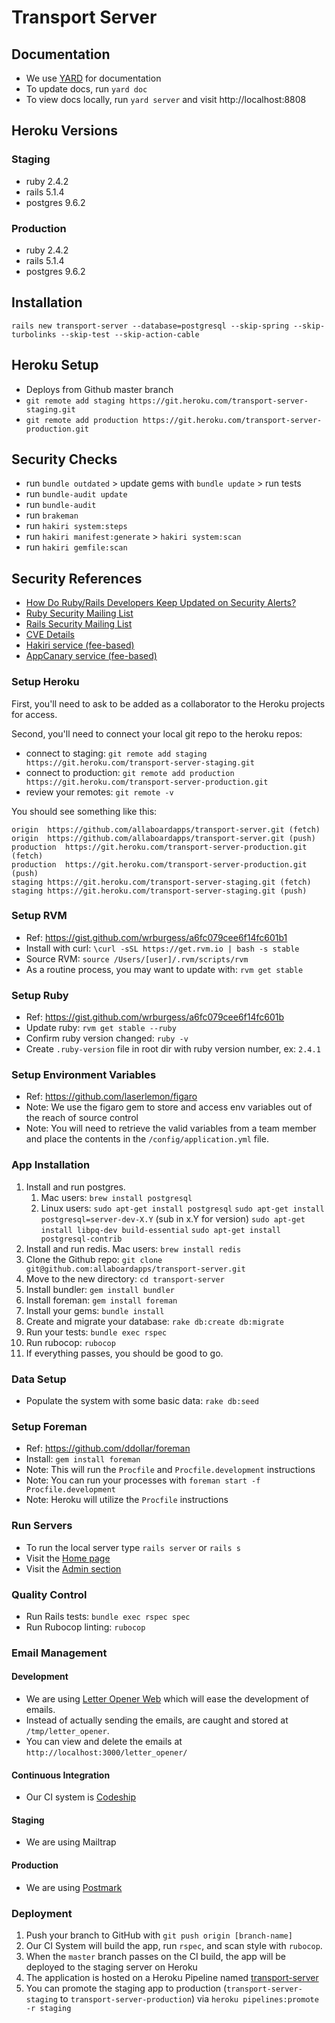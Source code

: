 # Transport Server

## Documentation

* We use [YARD](http://yardoc.org) for documentation
* To update docs, run `yard doc`
* To view docs locally, run `yard server` and visit http://localhost:8808

## Heroku Versions

### Staging

* ruby 2.4.2
* rails 5.1.4
* postgres 9.6.2

### Production

* ruby 2.4.2
* rails 5.1.4
* postgres 9.6.2

## Installation

`rails new transport-server --database=postgresql --skip-spring --skip-turbolinks --skip-test --skip-action-cable`

## Heroku Setup

* Deploys from Github master branch
* `git remote add staging https://git.heroku.com/transport-server-staging.git`
* `git remote add production https://git.heroku.com/transport-server-production.git`

## Security Checks

* run `bundle outdated` > update gems with `bundle update` > run tests
* run `bundle-audit update`
* run `bundle-audit`
* run `brakeman`
* run `hakiri system:steps`
* run `hakiri manifest:generate` > `hakiri system:scan`
* run `hakiri gemfile:scan`

## Security References

* [How Do Ruby/Rails Developers Keep Updated on Security Alerts?](http://gavinmiller.io/2015/staying-up-to-date-with-security-alerts/)
* [Ruby Security Mailing List](https://groups.google.com/forum/#!forum/ruby-security-ann)
* [Rails Security Mailing List](https://groups.google.com/forum/?fromgroups#!forum/rubyonrails-security)
* [CVE Details](https://www.cvedetails.com/)
* [Hakiri service (fee-based)](https://hakiri.io/)
* [AppCanary service (fee-based)](https://appcanary.com/)

### Setup Heroku

First, you'll need to ask to be added as a collaborator to the Heroku projects for access.

Second, you'll need to connect your local git repo to the heroku repos:
* connect to staging: `git remote add staging https://git.heroku.com/transport-server-staging.git`
* connect to production: `git remote add production https://git.heroku.com/transport-server-production.git`
* review your remotes: `git remote -v`

You should see something like this:
```
origin  https://github.com/allaboardapps/transport-server.git (fetch)
origin  https://github.com/allaboardapps/transport-server.git (push)
production  https://git.heroku.com/transport-server-production.git (fetch)
production  https://git.heroku.com/transport-server-production.git (push)
staging https://git.heroku.com/transport-server-staging.git (fetch)
staging https://git.heroku.com/transport-server-staging.git (push)
```
### Setup RVM

* Ref: https://gist.github.com/wrburgess/a6fc079cee6f14fc601b1
* Install with curl: `\curl -sSL https://get.rvm.io | bash -s stable`
* Source RVM: `source /Users/[user]/.rvm/scripts/rvm`
* As a routine process, you may want to update with: `rvm get stable`

### Setup Ruby

* Ref: https://gist.github.com/wrburgess/a6fc079cee6f14fc601b
* Update ruby: `rvm get stable --ruby`
* Confirm ruby version changed: `ruby -v`
* Create `.ruby-version` file in root dir with ruby version number, ex: `2.4.1`

### Setup Environment Variables

* Ref: https://github.com/laserlemon/figaro
* Note: We use the figaro gem to store and access env variables out of the reach of source control
* Note: You will need to retrieve the valid variables from a team member and place the contents in the `/config/application.yml` file.

### App Installation

1. Install and run postgres.
    1. Mac users: `brew install postgresql`
    1. Linux users: `sudo apt-get install postgresql` `sudo apt-get install postgresql=server-dev-X.Y` (sub in x.Y for version) `sudo apt-get install libpq-dev build-essential` `sudo apt-get install postgresql-contrib`
1. Install and run redis.  Mac users: `brew install redis`
1. Clone the Github repo: `git clone git@github.com:allaboardapps/transport-server.git`
1. Move to the new directory: `cd transport-server`
1. Install bundler: `gem install bundler`
1. Install foreman: `gem install foreman`
1. Install your gems: `bundle install`
1. Create and migrate your database: `rake db:create db:migrate`
1. Run your tests: `bundle exec rspec`
1. Run rubocop: `rubocop`
1. If everything passes, you should be good to go.

### Data Setup

* Populate the system with some basic data: `rake db:seed`

### Setup Foreman

* Ref: https://github.com/ddollar/foreman
* Install: `gem install foreman`
* Note: This will run the `Procfile` and `Procfile.development` instructions
* Note: You can run your processes with `foreman start -f Procfile.development`
* Note: Heroku will utilize the `Procfile` instructions

### Run Servers

* To run the local server type `rails server` or `rails s`
* Visit the [Home page](http://localhost:3000)
* Visit the [Admin section](http://localhost:3000/admin)

### Quality Control

* Run Rails tests: `bundle exec rspec spec`
* Run Rubocop linting: `rubocop`

### Email Management

#### Development

* We are using [Letter Opener Web](https://github.com/fgrehm/letter_opener_web) which will ease the development of emails.
* Instead of actually sending the emails, are caught and stored at `/tmp/letter_opener`.
* You can view and delete the emails at `http://localhost:3000/letter_opener/`

#### Continuous Integration

* Our CI system is [Codeship](https://app.codeship.com/projects/235839)

#### Staging

* We are using Mailtrap

#### Production

* We are using [Postmark](https://postmarkapp.com/)

### Deployment

1. Push your branch to GitHub with `git push origin [branch-name]`
1. Our CI System will build the app, run `rspec`, and scan style with `rubocop`.
1. When the `master` branch passes on the CI build, the app will be deployed to the staging server on Heroku
1. The application is hosted on a Heroku Pipeline named [transport-server](https://dashboard.heroku.com/pipelines/dd583b0f-4721-4cf5-b195-b29f5bee8092)
1. You can promote the staging app to production (`transport-server-staging` to `transport-server-production`) via `heroku pipelines:promote -r staging`
